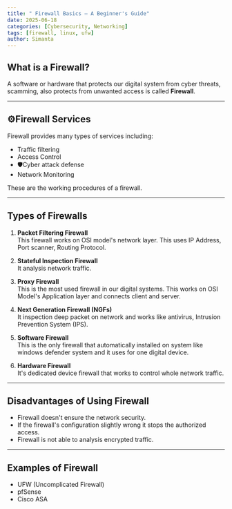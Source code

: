 ```yaml
---
title: " Firewall Basics – A Beginner's Guide"
date: 2025-06-18
categories: [Cybersecurity, Networking]
tags: [firewall, linux, ufw]
author: Simanta
---
```


## What is a Firewall?

A software or hardware that protects our digital system from cyber threats, scamming, also protects from unwanted access is called **Firewall**.

---

## ⚙Firewall Services

Firewall provides many types of services including:

- Traffic filtering  
- Access Control  
- 🛡Cyber attack defense  
- Network Monitoring  

These are the working procedures of a firewall.

---

##  Types of Firewalls

1. **Packet Filtering Firewall**  
   This firewall works on OSI model's network layer. This uses IP Address, Port scanner, Routing Protocol.

2. **Stateful Inspection Firewall**  
   It analysis network traffic.

3. **Proxy Firewall**  
   This is the most used firewall in our digital systems. This works on OSI Model's Application layer and connects client and server.

4. **Next Generation Firewall (NGFs)**  
   It inspection deep packet on network and works like antivirus, Intrusion Prevention System (IPS).

5. **Software Firewall**  
   This is the only firewall that automatically installed on system like windows defender system and it uses for one digital device.

6. **Hardware Firewall**  
   It's dedicated device firewall that works to control whole network traffic.

---

##  Disadvantages of Using Firewall

- Firewall doesn't ensure the network security.  
- If the firewall's configuration slightly wrong it stops the authorized access.  
- Firewall is not able to analysis encrypted traffic.  

---

##  Examples of Firewall

- UFW (Uncomplicated Firewall)  
- pfSense  
- Cisco ASA  
   
